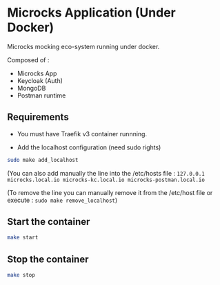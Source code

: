 # Microcks Application (Under Docker)

Microcks mocking eco-system running under docker.

Composed of : 
- Microcks App
- Keycloak (Auth)
- MongoDB
- Postman runtime

## Requirements

- You must have Traefik v3 container runnning. 

- Add the localhost configuration (need sudo rights)
```bash
sudo make add_localhost
```

(You can also add manually the line into the /etc/hosts file : `127.0.0.1 microcks.local.io microcks-kc.local.io microcks-postman.local.io`

(To remove the line you can manually remove it from the /etc/host file or execute : `sudo make remove_localhost`)

## Start the container

```bash
make start
```

## Stop the container

```bash
make stop
```
